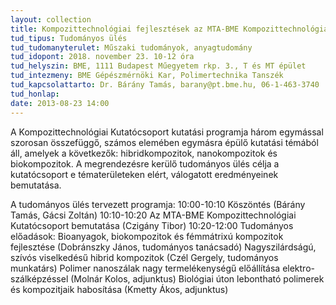 ```yaml
---
layout: collection
title: Kompozittechnológiai fejlesztések az MTA-BME Kompozittechnológiai Kutatócsoportban
tud_tipus: Tudományos ülés
tud_tudomanyterulet: Műszaki tudományok, anyagtudomány
tud_idopont: 2018. november 23. 10-12 óra
tud_helyszin: BME, 1111 Budapest Műegyetem rkp. 3., T és MT épület
tud_intezmeny: BME Gépészmérnöki Kar, Polimertechnika Tanszék
tud_kapcsolattarto: Dr. Bárány Tamás, barany@pt.bme.hu, 06-1-463-3740
tud_honlap:
date: 2013-08-23 14:00
---
```

A Kompozittechnológiai Kutatócsoport kutatási programja három egymással szorosan összefüggő, számos elemében egymásra épülő kutatási témából áll, amelyek a következők: hibridkompozitok, nanokompozitok és biokompozitok. A megrendezésre kerülő tudományos ülés célja a kutatócsoport e tématerületeken elért, válogatott eredményeinek bemutatása.

A tudományos ülés tervezett programja:
10:00-10:10 Köszöntés (Bárány Tamás, Gácsi Zoltán)
10:10-10:20 Az MTA-BME Kompozittechnológiai Kutatócsoport bemutatása (Czigány Tibor)
10:20-12:00 Tudományos előadások:
Bioanyagok, biokompozitok és fémmátrixú kompozitok fejlesztése (Dobránszky János, tudományos tanácsadó)
Nagyszilárdságú, szívós viselkedésű hibrid kompozitok (Czél Gergely, tudományos munkatárs)
Polimer nanoszálak nagy termelékenységű előállítása elektro-szálképzéssel (Molnár Kolos, adjunktus)
Biológiai úton lebontható polimerek és kompozitjaik habosítása (Kmetty Ákos, adjunktus)

